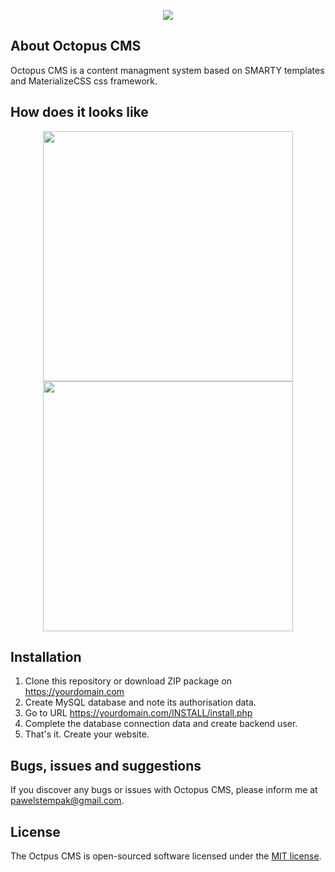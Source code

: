 <p align="center"><img src="https://pawelstempak.com/logo.png"></p>

## About Octopus CMS
Octopus CMS is a content managment system based on SMARTY templates and MaterializeCSS css framework.

## How does it looks like

<p align="center"><img src="https://pawelstempak.com/backend.jpg" width="400"> <img src="https://pawelstempak.com/backend1.jpg" width="400"></p>

## Installation

1. Clone this repository or download ZIP package on https://yourdomain.com
2. Create MySQL database and note its authorisation data.
3. Go to URL https://yourdomain.com/INSTALL/install.php
4. Complete the database connection data and create backend user.
5. That's it. Create your website.

## Bugs, issues and suggestions
If you discover any bugs or issues with Octopus CMS, please inform me at pawelstempak@gmail.com.

## License

The Octpus CMS is open-sourced software licensed under the [MIT license](https://opensource.org/licenses/MIT).
